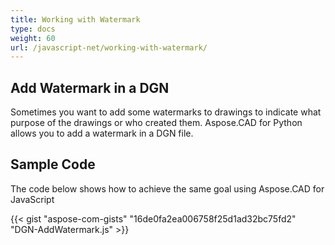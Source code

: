 ```yaml
---
title: Working with Watermark
type: docs
weight: 60
url: /javascript-net/working-with-watermark/
---
```


## **Add Watermark in a DGN**

Sometimes you want to add some watermarks to drawings to indicate what purpose of the drawings or who created them. Aspose.CAD for Python allows you to add a watermark in a DGN file.

## Sample Code

The code below shows how to achieve the same goal using Aspose.CAD for JavaScript

{{< gist "aspose-com-gists" "16de0fa2ea006758f25d1ad32bc75fd2" "DGN-AddWatermark.js" >}}